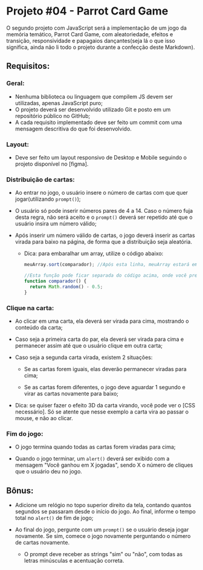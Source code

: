 # Projeto #04 - Parrot Card Game

O segundo projeto com JavaScript será a implementação de um jogo da memória temático, Parrot Card Game, com aleatoriedade, efeitos e transição, responsividade e papagaios dançantes(seja lá o que isso significa, ainda não li todo o projeto durante a confecção deste Markdown).

## Requisitos:

### Geral:

+ Nenhuma biblioteca ou linguagem que compilem JS devem ser utilizadas, apenas JavaScript puro;
+ O projeto deverá ser desenvolvido utilizado Git e posto em um repositório público no GitHub;
+ A cada requisito implementado deve ser feito um commit com uma mensagem descritiva do que foi desenvolvido.

### Layout:

+ Deve ser feito um layout responsivo de Desktop e Mobile seguindo o projeto disponível no [figma].

### Distribuição de cartas:

+ Ao entrar no jogo, o usuário insere o número de cartas com que quer jogar(utilizando `prompt()`);

+ O usuário só pode inserir números pares de 4 a 14. Caso o número fuja desta regra, não será aceito e o `prompt()` deverá ser repetido até que o usuário insira um número válido;

+ Após inserir um número válido de cartas, o jogo deverá inserir as cartas virada para baixo na página, de forma que a distribuição seja aleatória.

  + Dica: para embaralhar um array, utilize o código abaixo:

    ```js
    meuArray.sort(comparador); //Após esta linha, meuArray estará embaralhado

    //Esta função pode ficar separada do código acima, onde você preferir
    function comparador() {
      return Math.random() - 0.5;
    }
    ``` 

### Clique na carta:

+ Ao clicar em uma carta, ela deverá ser virada para cima, mostrando o conteúdo da carta;

+ Caso seja a primeira carta do par, ela deverá ser virada para cima e permanecer assim até que o usuário clique em outra carta;

+ Caso seja a segunda carta virada, existem 2 situações:

  + Se as cartas forem iguais, elas deverão permanecer viradas para cima;

  + Se as cartas forem diferentes, o jogo deve aguardar 1 segundo e virar as cartas novamente para baixo;

+ Dica: se quiser fazer o efeito 3D da carta virando, você pode ver o [CSS necessário]. Só se atente que nesse exemplo a carta vira ao passar o mouse, e não ao clicar.

### Fim do jogo:

+ O jogo termina quando todas as cartas forem viradas para cima;

+ Quando o jogo terminar, um `alert()` deverá ser exibido com a mensagem "Você ganhou em X jogadas", sendo X o número de cliques que o usuário deu no jogo.


## Bônus:

+ Adicione um relógio no topo superior direito da tela, contando quantos segundos se passaram desde o início do jogo. Ao final, informe o tempo total no `alert()` de fim de jogo;

+ Ao final do jogo, pergunte com um `prompt()` se o usuário deseja jogar novamente. Se sim, comece o jogo novamente perguntando o número de cartas novamente.
  + O prompt deve receber as strings "sim" ou "não", com todas as letras minúsculas e acentuação correta.

